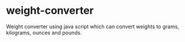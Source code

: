 # weight-converter
Weight converter using java script which can convert weights to grams, kilograms, ounces and pounds. 
